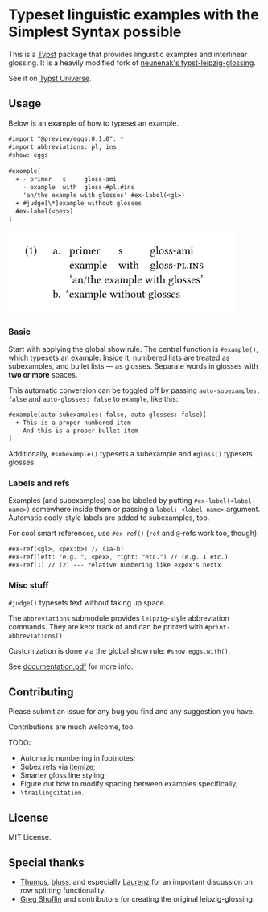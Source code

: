 # Typeset linguistic examples with the Simplest Syntax possible

This is a [Typst](https://github.com/typst/typst) package that provides linguistic examples and interlinear glossing. It is a heavily modified fork of [neunenak's typst-leipzig-glossing](https://github.com/neunenak/typst-leipzig-glossing).

See it on [Typst Universe](https://typst.app/universe/package/eggs).

## Usage

Below is an example of how to typeset an example.

```typst
#import "@preview/eggs:0.1.0": *
#import abbreviations: pl, ins
#show: eggs

#example[
  + - primer   s     gloss-ami
    - example  with  gloss-#pl.#ins
    'an/the example with glosses' #ex-label(<gl>)
  + #judge[\*]example without glosses
  #ex-label(<pex>)
]
```

<img src="https://github.com/retroflexivity/typst-eggs/blob/main/assets/example.svg" alt="an example with subexamples and glosses" width="450"/>

### Basic

Start with applying the global show rule. The central function is `#example()`, which typesets an example. Inside it, numbered lists are treated as subexamples, and bullet lists — as glosses. Separate words in glosses with **two or more** spaces.

This automatic conversion can be toggled off by passing `auto-subexamples: false` and `auto-glosses: false` to `example`, like this:

```typst
#example(auto-subexamples: false, auto-glosses: false)[
  + This is a proper numbered item
  - And this is a proper bullet item
]
```

Additionally, `#subexample()` typesets a subexample and `#gloss()` typesets glosses.

### Labels and refs

Examples (and subexamples) can be labeled by putting `#ex-label(<label-name>)` somewhere inside them or passing a `label: <label-name>` argument. Automatic codly-style labels are added to subexamples, too.

For cool smart references, use `#ex-ref()` (`ref` and `@`-refs work too, though).

```typst
#ex-ref(<gl>, <pex:b>) // (1a-b)
#ex-ref(left: "e.g. ", <pex>, right: "etc.") // (e.g. 1 etc.)
#ex-ref(1) // (2) --- relative numbering like expex's nextx
```

### Misc stuff

`#judge()` typesets text without taking up space.

The `abbreviations` submodule provides `leipzig`-style abbreviation commands. They are kept track of and can be printed with `#print-abbreviations()`

Customization is done via the global show rule: `#show eggs.with()`.

See [documentation.pdf](https://github.com/retroflexivity/typst-eggs/blob/main/documentation.pdf) for more info.

## Contributing

Please submit an issue for any bug you find and any suggestion you have.

Contributions are much welcome, too.

TODO:
- Automatic numbering in footnotes;
- Subex refs via [itemize](https://github.com/tianyi-smile/itemize);
- Smarter gloss line styling;
- Figure out how to modify spacing between examples specifically;
- `\trailingcitation`.

## License

MIT License.

## Special thanks

- [Thumus](https://github.com/Thumuss), [bluss](https://github.com/bluss), and especially [Laurenz](https://github.com/laurmaedje) for an important discussion on row splitting functionality.
- [Greg Shuflin](https://github.com/neunenak) and contributors for creating the original leipzig-glossing.

